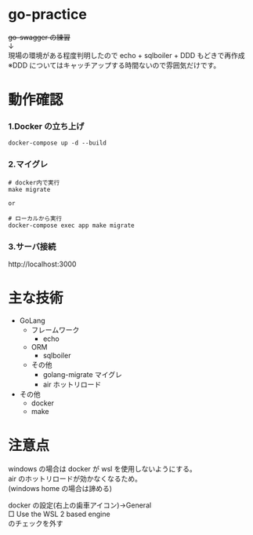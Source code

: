# go-practice

~~go-swagger の練習~~  
↓  
現場の環境がある程度判明したので echo + sqlboiler + DDD もどきで再作成  
※DDD についてはキャッチアップする時間ないので雰囲気だけです。

# 動作確認

### 1.Docker の立ち上げ

```
docker-compose up -d --build
```

### 2.マイグレ

```
# docker内で実行
make migrate

or

# ローカルから実行
docker-compose exec app make migrate
```

### 3.サーバ接続

http://localhost:3000

# 主な技術

- GoLang
  - フレームワーク
    - echo
  - ORM
    - sqlboiler
  - その他
    - golang-migrate マイグレ
    - air ホットリロード
- その他
  - docker
  - make

# 注意点

windows の場合は docker が wsl を使用しないようにする。  
air のホットリロードが効かなくなるため。  
(windows home の場合は諦める)

docker の設定(右上の歯車アイコン)→General  
□ Use the WSL 2 based engine  
のチェックを外す
